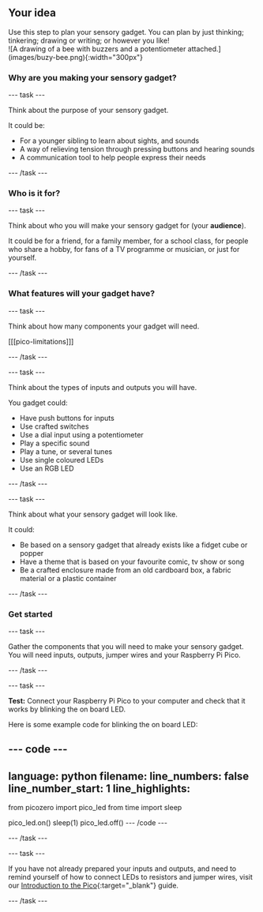 ## Your idea

<div style="display: flex; flex-wrap: wrap">
<div style="flex-basis: 200px; flex-grow: 1; margin-right: 15px;">
Use this step to plan your sensory gadget. You can plan by just thinking; tinkering; drawing or writing; or however you like!  
</div>
<div>
![A drawing of a bee with buzzers and a potentiometer attached.](images/buzy-bee.png){:width="300px"}
</div>
</div>


### Why are you making your sensory gadget?

--- task ---

Think about the purpose of your sensory gadget. 

It could be:
+ For a younger sibling to learn about sights, and sounds
+ A way of relieving tension through pressing buttons and hearing sounds
+ A communication tool to help people express their needs 

--- /task ---

### Who is it for?

--- task ---

Think about who you will make your sensory gadget for (your **audience**). 

It could be for a friend, for a family member, for a school class, for people who share a hobby, for fans of a TV programme or musician, or just for yourself.

--- /task ---

### What features will your gadget have?

--- task ---

Think about how many components your gadget will need. 

[[[pico-limitations]]]

--- /task ---

--- task ---

Think about the types of inputs and outputs you will have.

You gadget could:
+ Have push buttons for inputs
+ Use crafted switches
+ Use a dial input using a potentiometer
+ Play a specific sound
+ Play a tune, or several tunes
+ Use single coloured LEDs
+ Use an RGB LED

--- /task ---

--- task ---

Think about what your sensory gadget will look like.

It could:

+ Be based on a sensory gadget that already exists like a fidget cube or popper
+ Have a theme that is based on your favourite comic, tv show or song
+ Be a crafted enclosure made from an old cardboard box, a fabric material or a plastic container

--- /task ---

### Get started

--- task ---

Gather the components that you will need to make your sensory gadget. You will need inputs, outputs, jumper wires and your Raspberry Pi Pico.

--- /task ---

--- task ---

**Test:** Connect your Raspberry Pi Pico to your computer and check that it works by blinking the on board LED.

Here is some example code for blinking the on board LED:

--- code ---
---
language: python
filename: 
line_numbers: false
line_number_start: 1
line_highlights: 
---
from picozero import pico_led
from time import sleep

pico_led.on()
sleep(1)
pico_led.off()
--- /code ---

--- /task ---

--- task ---

If you have not already prepared your inputs and outputs, and need to remind yourself of how to connect LEDs to resistors and jumper wires, visit our [Introduction to the Pico](https://projects.raspberrypi.org/en/projects/introduction-to-the-pico){:target="_blank"} guide. 

--- /task ---


